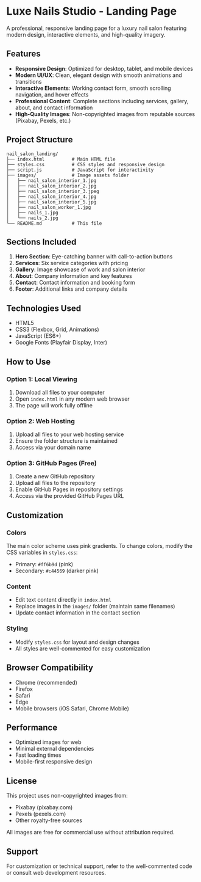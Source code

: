 # Luxe Nails Studio - Landing Page

A professional, responsive landing page for a luxury nail salon featuring modern design, interactive elements, and high-quality imagery.

## Features

- **Responsive Design**: Optimized for desktop, tablet, and mobile devices
- **Modern UI/UX**: Clean, elegant design with smooth animations and transitions
- **Interactive Elements**: Working contact form, smooth scrolling navigation, and hover effects
- **Professional Content**: Complete sections including services, gallery, about, and contact information
- **High-Quality Images**: Non-copyrighted images from reputable sources (Pixabay, Pexels, etc.)

## Project Structure

```
nail_salon_landing/
├── index.html          # Main HTML file
├── styles.css          # CSS styles and responsive design
├── script.js           # JavaScript for interactivity
├── images/             # Image assets folder
│   ├── nail_salon_interior_1.jpg
│   ├── nail_salon_interior_2.jpg
│   ├── nail_salon_interior_3.jpeg
│   ├── nail_salon_interior_4.jpg
│   ├── nail_salon_interior_5.jpg
│   ├── nail_salon_worker_1.jpg
│   ├── nails_1.jpg
│   └── nails_2.jpg
└── README.md           # This file
```

## Sections Included

1. **Hero Section**: Eye-catching banner with call-to-action buttons
2. **Services**: Six service categories with pricing
3. **Gallery**: Image showcase of work and salon interior
4. **About**: Company information and key features
5. **Contact**: Contact information and booking form
6. **Footer**: Additional links and company details

## Technologies Used

- HTML5
- CSS3 (Flexbox, Grid, Animations)
- JavaScript (ES6+)
- Google Fonts (Playfair Display, Inter)

## How to Use

### Option 1: Local Viewing
1. Download all files to your computer
2. Open `index.html` in any modern web browser
3. The page will work fully offline

### Option 2: Web Hosting
1. Upload all files to your web hosting service
2. Ensure the folder structure is maintained
3. Access via your domain name

### Option 3: GitHub Pages (Free)
1. Create a new GitHub repository
2. Upload all files to the repository
3. Enable GitHub Pages in repository settings
4. Access via the provided GitHub Pages URL

## Customization

### Colors
The main color scheme uses pink gradients. To change colors, modify the CSS variables in `styles.css`:
- Primary: `#ff6b9d` (pink)
- Secondary: `#c44569` (darker pink)

### Content
- Edit text content directly in `index.html`
- Replace images in the `images/` folder (maintain same filenames)
- Update contact information in the contact section

### Styling
- Modify `styles.css` for layout and design changes
- All styles are well-commented for easy customization

## Browser Compatibility

- Chrome (recommended)
- Firefox
- Safari
- Edge
- Mobile browsers (iOS Safari, Chrome Mobile)

## Performance

- Optimized images for web
- Minimal external dependencies
- Fast loading times
- Mobile-first responsive design

## License

This project uses non-copyrighted images from:
- Pixabay (pixabay.com)
- Pexels (pexels.com)
- Other royalty-free sources

All images are free for commercial use without attribution required.

## Support

For customization or technical support, refer to the well-commented code or consult web development resources.

